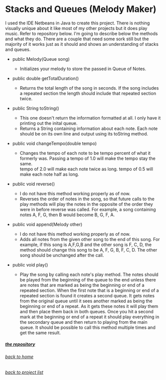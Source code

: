 <!-- layout: page
title: "melodymaker"
permalink: /melodymaker/ -->

# Stacks and Queues (Melody Maker)
I used the IDE Netbeans in Java to create this project. There is nothing visually unique about it like most of my other projects but it does play music. Refer to repository below.
I'm going to describe below the methods and what they do. There are a couple that need some sork still but the majority of it works just as it should and shows an
understanding of stacks and queues. 

- public Melody(Queue<Note> song)
  - Initializes your melody to store the passed in Queue of Notes. 
  
- public double getTotalDuration()
  - Returns the total length of the song in seconds. If the song includes a repeated section the length should include that repeated section twice. 
  
- public String toString()
  - This one doesn't return the information formatted at all. I only have it printing out the inital queue. 
  - Returns a String containing information about each note. Each note should be on its own line and output using its toString method. 
  
- public void changeTempo(double tempo)
  - Changes the tempo of each note to be tempo percent of what it formerly was. Passing a tempo of 1.0 will make the tempo stay the same.  
  tempo of 2.0 will make each note twice as long. tempo of 0.5 will make each note half as long. 
  
- public void reverse()
  - I do not have this method working properly as of now. 
  - Reverses the order of notes in the song, so that future calls to the play methods will play the notes in the opposite of the order they were 
  in before reverse was called.  For example, a song containing notes A, F, G, then B would become B, G, F, A.
  
- public void append(Melody other)
  - I do not have this method working properly as of now. 
  - Adds all notes from the given other song to the end of this song. 
  For example, if this song is A,F,G,B and the other song is F, C, D, the method should change this song to be A, F, G, B, F, C, D. 
  The other song should be unchanged after the call.
  
- public void play()
  - Play the song by calling each note's play method. 
  The notes should be played from the beginning of the queue to the end unless there are notes that are marked as being the beginning or end of a repeated section. 
  When the first note that is a beginning or end of a repeated section is found it creates a second queue. 
  It gets notes from the original queue until it sees another marked as being the beginning or end of a repeat. 
  As it gets these notes it will play them and then place them back in both queues. 
  Once you hit a second mark at the beginning or end of a repeat it should play everything in the secondary queue and then return to playing from the main queue. 
  It should be possible to call this method multiple times and get the same result.

##### [the repository](https://github.com/jmorrison11/MelodyMaker) 
###### [back to home](jmorrison11.github.io)
###### [back to project list](https://jmorrison11.github.io/projects)
